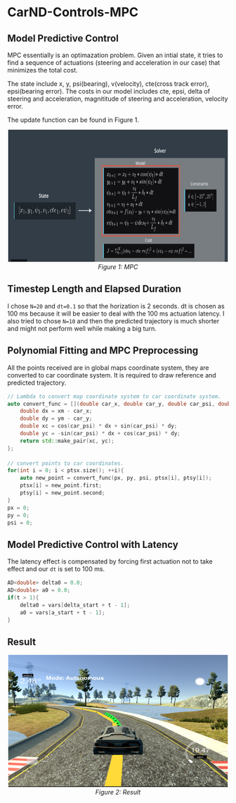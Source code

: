 # CarND-Controls-MPC

## Model Predictive Control

MPC essentially is an optimazation problem. Given an intial state, it tries to find a sequence of actuations (steering and acceleration in our case) that minimizes the total cost. 

The state include x, y, psi(bearing), v(velocity), cte(cross track error), epsi(bearing error). The costs in our model includes cte, epsi, delta of steering and acceleration, magnititude of steering and acceleration, velocity error.

The update function can be found in Figure 1.

<p align="center">
  <img src="report_img/mpc.png" width="500" height="300"/>
  <br>
  <em>Figure 1: MPC</em>
</p>

## Timestep Length and Elapsed Duration

I chose `N=20` and `dt=0.1` so that the horization is 2 seconds. dt is chosen as 100 ms because it will be easier to deal with the 100 ms actuation latency. I also tried to chose `N=10` and then the predicted trajectory is much shorter and might not perform well while making a big turn.

## Polynomial Fitting and MPC Preprocessing

All the points received are in global maps coordinate system, they are converted to car coordinate system. It is required to draw reference and predicted trajectory.

```c++
// Lambda to convert map coordinate system to car coordinate system.
auto convert_func = [](double car_x, double car_y, double car_psi, double xm, double ym){
    double dx = xm - car_x;
    double dy = ym - car_y;
    double xc = cos(car_psi) * dx + sin(car_psi) * dy;
    double yc = -sin(car_psi) * dx + cos(car_psi) * dy;
    return std::make_pair(xc, yc);
}; 

// convert points to car coordinates.
for(int i = 0; i < ptsx.size(); ++i){
    auto new_point = convert_func(px, py, psi, ptsx[i], ptsy[i]);
    ptsx[i] = new_point.first;
    ptsy[i] = new_point.second;
}
px = 0;
py = 0;
psi = 0;
```
## Model Predictive Control with Latency

The latency effect is compensated by forcing first actuation not to take effect and our `dt` is set to 100 ms.

```c++
AD<double> delta0 = 0.0; 
AD<double> a0 = 0.0; 
if(t > 1){
    delta0 = vars[delta_start + t - 1];
    a0 = vars[a_start + t - 1];
}
```

## Result

<p align="center">
  <img src="report_img/result.png" width="500" height="300"/>
  <br>
  <em>Figure 2: Result</em>
</p>

